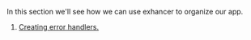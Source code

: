 In this section we'll see how we can use exhancer to organize our app.

1. [Creating error handlers.]("/advance-exhancer/error-handlers/")

